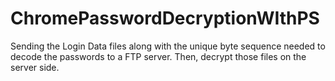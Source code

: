 # ChromePasswordDecryptionWIthPS
Sending the Login Data files along with the unique byte sequence needed to decode the passwords to a FTP server. Then, decrypt those files on the server side.

